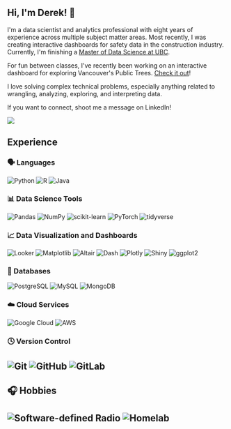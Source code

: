 ## Hi, I'm Derek! 👋

I'm a data scientist and analytics professional with eight years of experience across multiple subject matter areas. Most recently, I was creating interactive dashboards for safety data in the construction industry. Currently, I'm finishing a [Master of Data Science at UBC](https://masterdatascience.ubc.ca/).

For fun between classes, I've recently been working on an interactive dashboard for exploring Vancouver's Public Trees. [Check it out](https://databyderek.shinyapps.io/vancouver-trees-dashboard/)!

I love solving complex technical problems, especially anything related to wrangling, analyzing, exploring, and interpreting data.

If you want to connect, shoot me a message on LinkedIn!

<p>
  <a href="https://www.linkedin.com/in/derekgrodgers/" target="_blank">
    <img src="https://img.shields.io/badge/-LinkedIn-0e76a8?style=for-the-badge&logo=linkedin&logoColor=white" />
  </a>
</p>

## Experience

### 🗣️ Languages  
![Python](https://img.shields.io/badge/python-%2314354C.svg?style=for-the-badge&logo=python&logoColor=white)  ![R](https://img.shields.io/badge/R-%23276DC3.svg?style=for-the-badge&logo=r&logoColor=white)  ![Java](https://img.shields.io/badge/Java-ED8B00?style=for-the-badge&logo=openjdk&logoColor=white)

### 📊 Data Science Tools  
![Pandas](https://img.shields.io/badge/pandas-%23150458.svg?style=for-the-badge&logo=pandas&logoColor=white)  ![NumPy](https://img.shields.io/badge/numpy-%23013243.svg?style=for-the-badge&logo=numpy&logoColor=white)  ![scikit-learn](https://img.shields.io/badge/scikit--learn-%23F7931E.svg?style=for-the-badge&logo=scikit-learn&logoColor=white)  ![PyTorch](https://img.shields.io/badge/PyTorch-%23EE4C2C.svg?style=for-the-badge&logo=PyTorch&logoColor=white)  ![tidyverse](https://img.shields.io/badge/tidyverse-%23E26D5C.svg?style=for-the-badge&logo=r&logoColor=white)

### 📈 Data Visualization and Dashboards  
![Looker](https://img.shields.io/badge/Looker-%232B579A.svg?style=for-the-badge&logo=looker&logoColor=white)  ![Matplotlib](https://img.shields.io/badge/Matplotlib-%23ffffff.svg?style=for-the-badge&logo=matplotlib&logoColor=black)  ![Altair](https://img.shields.io/badge/Altair-%23F49F0A.svg?style=for-the-badge&logo=altair&logoColor=white)  ![Dash](https://img.shields.io/badge/Dash-%230074B6.svg?style=for-the-badge&logo=plotly&logoColor=white)  ![Plotly](https://img.shields.io/badge/Plotly-%233F4F75.svg?style=for-the-badge&logo=plotly&logoColor=white)  ![Shiny](https://img.shields.io/badge/Shiny-%230A85FF.svg?style=for-the-badge&logo=rstudio&logoColor=white)  ![ggplot2](https://img.shields.io/badge/ggplot2-%233B9CCC.svg?style=for-the-badge&logo=rstudio&logoColor=white)

### 💾 Databases  
![PostgreSQL](https://img.shields.io/badge/PostgreSQL-%23316192.svg?style=for-the-badge&logo=postgresql&logoColor=white)  ![MySQL](https://img.shields.io/badge/MySQL-%2300f.svg?style=for-the-badge&logo=mysql&logoColor=white)  ![MongoDB](https://img.shields.io/badge/MongoDB-%2347A248.svg?style=for-the-badge&logo=mongodb&logoColor=white)

### ☁️ Cloud Services  
![Google Cloud](https://img.shields.io/badge/Google%20Cloud-%234285F4.svg?style=for-the-badge&logo=google-cloud&logoColor=white)  ![AWS](https://img.shields.io/badge/AWS-%23FF9900.svg?style=for-the-badge&logo=amazon-aws&logoColor=white)


### 🕓 Version Control  
![Git](https://img.shields.io/badge/git-%23F05033.svg?style=for-the-badge&logo=git&logoColor=white)  ![GitHub](https://img.shields.io/badge/github-%23121011.svg?style=for-the-badge&logo=github&logoColor=white)  ![GitLab](https://img.shields.io/badge/gitlab-%23181717.svg?style=for-the-badge&logo=gitlab&logoColor=white)
---

## 🎧 Hobbies  
![Software-defined Radio](https://img.shields.io/badge/Software--defined%20Radio-%23555.svg?style=for-the-badge)  ![Homelab](https://img.shields.io/badge/Homelab-%23555.svg?style=for-the-badge)
---
